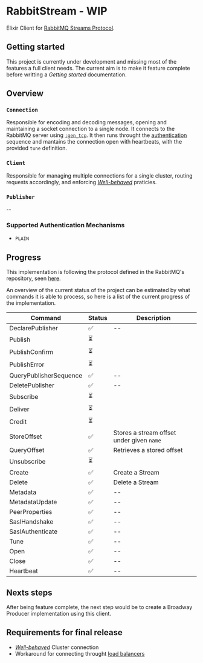 # RabbitStream - WIP

Elixir Client for [RabbitMQ Streams Protocol](https://www.rabbitmq.com/streams.html).

## Getting started

This project is currently under development and missing most of the features a full client needs. The current aim is to make it feature complete before writting a _Getting started_ documentation.

## Overview

### `Connection`

Responsible for encoding and decoding messages, opening and maintaining a socket connection to a single node.
It connects to the RabbitMQ server using [`:gen_tcp`](https://www.erlang.org/doc/man/gen_tcp.html). It then runs throught the [authentication](https://github.com/rabbitmq/rabbitmq-server/blob/master/deps/rabbitmq_stream/docs/PROTOCOL.adoc#authentication) sequence and mantains the connection open with heartbeats, with the provided `tune` definition.

### `Client`

Responsible for managing multiple connections for a single cluster, routing requests accordingly, and enforcing [_Well-behaved_](https://blog.rabbitmq.com/posts/2021/07/connecting-to-streams/) praticies.

### `Publisher`

--

### Supported Authentication Mechanisms

- `PLAIN`

## Progress

This implementation is following the protocol defined in the RabbitMQ's repository, seen [here](https://github.com/rabbitmq/rabbitmq-server/blob/master/deps/rabbitmq_stream/docs/PROTOCOL.adoc).

An overview of the current status of the project can be estimated by what commands it is able to process, so here is a list of the current progress of the implementation.

| Command                | Status | Description                               |
| ---------------------- | ------ | ----------------------------------------- |
| DeclarePublisher       | ✅     | --                                        |
| Publish                | ⏳     |
| PublishConfirm         | ⏳     |
| PublishError           | ⏳     |
| QueryPublisherSequence | ✅     | --                                        |
| DeletePublisher        | ✅     | --                                        |
| Subscribe              | ⏳     |
| Deliver                | ⏳     |
| Credit                 | ⏳     |
| StoreOffset            | ✅     | Stores a stream offset under given `name` |
| QueryOffset            | ✅     | Retrieves a stored offset                 |
| Unsubscribe            | ⏳     |
| Create                 | ✅     | Create a Stream                           |
| Delete                 | ✅     | Delete a Stream                           |
| Metadata               | ✅     | --                                        |
| MetadataUpdate         | ✅     | --                                        |
| PeerProperties         | ✅     | --                                        |
| SaslHandshake          | ✅     | --                                        |
| SaslAuthenticate       | ✅     | --                                        |
| Tune                   | ✅     | --                                        |
| Open                   | ✅     | --                                        |
| Close                  | ✅     | --                                        |
| Heartbeat              | ✅     | --                                        |

## Nexts steps

After being feature complete, the next step would be to create a Broadway Producer implementation using this client.

## Requirements for final release

- [_Well-behaved_](https://blog.rabbitmq.com/posts/2021/07/connecting-to-streams/#:~:text=Well%2Dbehaved%20Clients) Cluster connection
- Workaround for connecting throught [load balancers](https://blog.rabbitmq.com/posts/2021/07/connecting-to-streams#:~:text=Client%20Workaround%20With%20a%20Load%20Balancer)
